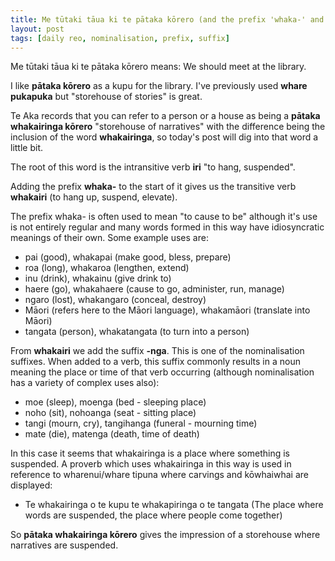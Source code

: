 ```yaml
---
title: Me tūtaki tāua ki te pātaka kōrero (and the prefix 'whaka-' and the suffix '-nga')
layout: post
tags: [daily reo, nominalisation, prefix, suffix]
---
```

Me tūtaki tāua ki te pātaka kōrero means: We should meet at the library.

I like **pātaka kōrero** as a kupu for the library. I've previously used **whare pukapuka** but "storehouse of stories" is great.

Te Aka records that you can refer to a person or a house as being a **pātaka whakairinga kōrero** "storehouse of narratives" with the difference being the inclusion of the word **whakairinga**, so today's post will dig into that word a little bit.

The root of this word is the intransitive verb **iri** "to hang, suspended".

Adding the prefix **whaka-** to the start of it gives us the transitive verb **whakairi** (to hang up, suspend, elevate). 

The prefix whaka- is often used to mean "to cause to be" although it's use is not entirely regular and many words formed in this way have idiosyncratic meanings of their own. Some example uses are:
- pai (good), whakapai (make good, bless, prepare)
- roa (long), whakaroa (lengthen, extend)
- inu (drink), whakainu (give drink to)
- haere (go), whakahaere (cause to go, administer, run, manage)
- ngaro (lost), whakangaro (conceal, destroy)
- Māori (refers here to the Māori language), whakamāori (translate into Māori)
- tangata (person), whakatangata (to turn into a person)

From **whakairi** we add the suffix **-nga**. This is one of the nominalisation suffixes. When added to a verb, this suffix commonly results in a noun meaning the place or time of that verb occurring (although nominalisation has a variety of complex uses also):
- moe (sleep), moenga (bed - sleeping place)
- noho (sit), nohoanga (seat - sitting place)
- tangi (mourn, cry), tangihanga (funeral - mourning time)
- mate (die), matenga (death, time of death)

In this case it seems that whakairinga is a place where something is suspended. A proverb which uses whakairinga in this way is used in reference to wharenui/whare tipuna where carvings and kōwhaiwhai are displayed:
- Te whakairinga o te kupu te whakapiringa o te tangata (The place where words are suspended, the place where people come together)

So **pātaka whakairinga kōrero** gives the impression of a storehouse where narratives are suspended.
